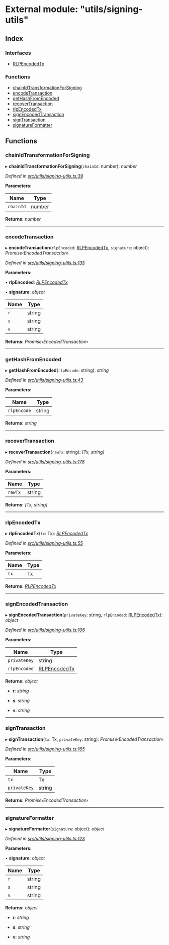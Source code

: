 # External module: "utils/signing-utils"

## Index

### Interfaces

* [RLPEncodedTx](../interfaces/_utils_signing_utils_.rlpencodedtx.md)

### Functions

* [chainIdTransformationForSigning](_utils_signing_utils_.md#chainidtransformationforsigning)
* [encodeTransaction](_utils_signing_utils_.md#encodetransaction)
* [getHashFromEncoded](_utils_signing_utils_.md#gethashfromencoded)
* [recoverTransaction](_utils_signing_utils_.md#recovertransaction)
* [rlpEncodedTx](_utils_signing_utils_.md#rlpencodedtx)
* [signEncodedTransaction](_utils_signing_utils_.md#signencodedtransaction)
* [signTransaction](_utils_signing_utils_.md#signtransaction)
* [signatureFormatter](_utils_signing_utils_.md#signatureformatter)

## Functions

###  chainIdTransformationForSigning

▸ **chainIdTransformationForSigning**(`chainId`: number): *number*

*Defined in [src/utils/signing-utils.ts:39](https://github.com/celo-org/celo-monorepo/blob/master/packages/contractkit/src/utils/signing-utils.ts#L39)*

**Parameters:**

Name | Type |
------ | ------ |
`chainId` | number |

**Returns:** *number*

___

###  encodeTransaction

▸ **encodeTransaction**(`rlpEncoded`: [RLPEncodedTx](../interfaces/_utils_signing_utils_.rlpencodedtx.md), `signature`: object): *Promise‹EncodedTransaction›*

*Defined in [src/utils/signing-utils.ts:135](https://github.com/celo-org/celo-monorepo/blob/master/packages/contractkit/src/utils/signing-utils.ts#L135)*

**Parameters:**

▪ **rlpEncoded**: *[RLPEncodedTx](../interfaces/_utils_signing_utils_.rlpencodedtx.md)*

▪ **signature**: *object*

Name | Type |
------ | ------ |
`r` | string |
`s` | string |
`v` | string |

**Returns:** *Promise‹EncodedTransaction›*

___

###  getHashFromEncoded

▸ **getHashFromEncoded**(`rlpEncode`: string): *string*

*Defined in [src/utils/signing-utils.ts:43](https://github.com/celo-org/celo-monorepo/blob/master/packages/contractkit/src/utils/signing-utils.ts#L43)*

**Parameters:**

Name | Type |
------ | ------ |
`rlpEncode` | string |

**Returns:** *string*

___

###  recoverTransaction

▸ **recoverTransaction**(`rawTx`: string): *[Tx, string]*

*Defined in [src/utils/signing-utils.ts:178](https://github.com/celo-org/celo-monorepo/blob/master/packages/contractkit/src/utils/signing-utils.ts#L178)*

**Parameters:**

Name | Type |
------ | ------ |
`rawTx` | string |

**Returns:** *[Tx, string]*

___

###  rlpEncodedTx

▸ **rlpEncodedTx**(`tx`: Tx): *[RLPEncodedTx](../interfaces/_utils_signing_utils_.rlpencodedtx.md)*

*Defined in [src/utils/signing-utils.ts:55](https://github.com/celo-org/celo-monorepo/blob/master/packages/contractkit/src/utils/signing-utils.ts#L55)*

**Parameters:**

Name | Type |
------ | ------ |
`tx` | Tx |

**Returns:** *[RLPEncodedTx](../interfaces/_utils_signing_utils_.rlpencodedtx.md)*

___

###  signEncodedTransaction

▸ **signEncodedTransaction**(`privateKey`: string, `rlpEncoded`: [RLPEncodedTx](../interfaces/_utils_signing_utils_.rlpencodedtx.md)): *object*

*Defined in [src/utils/signing-utils.ts:106](https://github.com/celo-org/celo-monorepo/blob/master/packages/contractkit/src/utils/signing-utils.ts#L106)*

**Parameters:**

Name | Type |
------ | ------ |
`privateKey` | string |
`rlpEncoded` | [RLPEncodedTx](../interfaces/_utils_signing_utils_.rlpencodedtx.md) |

**Returns:** *object*

* **r**: *string*

* **s**: *string*

* **v**: *string*

___

###  signTransaction

▸ **signTransaction**(`tx`: Tx, `privateKey`: string): *Promise‹EncodedTransaction›*

*Defined in [src/utils/signing-utils.ts:165](https://github.com/celo-org/celo-monorepo/blob/master/packages/contractkit/src/utils/signing-utils.ts#L165)*

**Parameters:**

Name | Type |
------ | ------ |
`tx` | Tx |
`privateKey` | string |

**Returns:** *Promise‹EncodedTransaction›*

___

###  signatureFormatter

▸ **signatureFormatter**(`signature`: object): *object*

*Defined in [src/utils/signing-utils.ts:123](https://github.com/celo-org/celo-monorepo/blob/master/packages/contractkit/src/utils/signing-utils.ts#L123)*

**Parameters:**

▪ **signature**: *object*

Name | Type |
------ | ------ |
`r` | string |
`s` | string |
`v` | string |

**Returns:** *object*

* **r**: *string*

* **s**: *string*

* **v**: *string*
